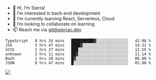 - 👋 Hi, I’m Sierra!
- 👀 I’m interested in back-end development
- 🌱 I’m currently learning React, Serverless, Cloud
- 💞️ I’m looking to collaborate on learning
- 📫 Reach me via git@sierrac.dev

<!--START_SECTION:waka-->

```text
TypeScript   8 hrs 24 mins   ██████████▓░░░░░░░░░░░░░░   42.98 %
JSX          3 hrs 47 mins   ████▓░░░░░░░░░░░░░░░░░░░░   19.31 %
SCSS         2 hrs 27 mins   ███░░░░░░░░░░░░░░░░░░░░░░   12.55 %
unknown      2 hrs 11 mins   ██▓░░░░░░░░░░░░░░░░░░░░░░   11.14 %
Bash         1 hrs 20 mins   █▓░░░░░░░░░░░░░░░░░░░░░░░   06.80 %
JSON         0 hrs 47 mins   █░░░░░░░░░░░░░░░░░░░░░░░░   03.98 %
```

<!--END_SECTION:waka-->


![](https://hit.yhype.me/github/profile?user_id=7351311)
